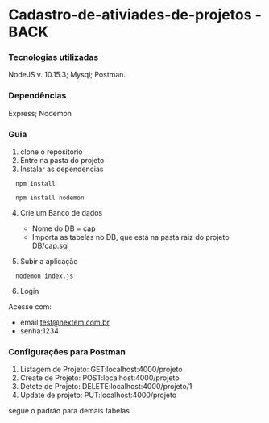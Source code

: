# Cadastro-de-ativiades-de-projetos - BACK


### Tecnologias utilizadas

NodeJS v. 10.15.3;
Mysql;
Postman.

### Dependências

Express;
Nodemon

### Guia
1. clone o repositorio
2. Entre na pasta do projeto
3. Instalar as dependencias

```
  npm install
```
```
  npm install nodemon
  ```
  
  
4. Crie um Banco de dados
    - Nome do DB = cap
    - Importa as tabelas no DB, que está na pasta raiz do projeto DB/cap.sql
  
5. Subir a aplicação

```
  nodemon index.js  
```
6. Login

Acesse com:
- email:test@nextem.com.br
- senha:1234

 
 ### Configurações para Postman
 
 1. Listagem de Projeto:  GET:localhost:4000/projeto
 2. Create de Projeto:   POST:localhost:4000/projeto
 3. Detete de Projeto: DELETE:localhost:4000/projeto/1
 4. Update de projeto: PUT:localhost:4000/projeto
 
 
 segue o padrão para demais tabelas
 
 
 
